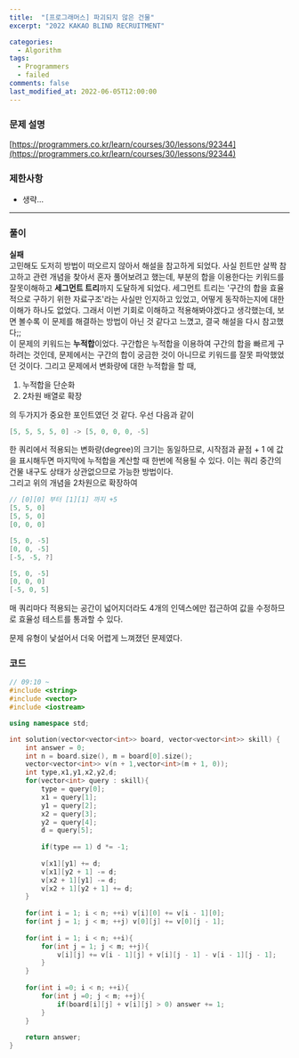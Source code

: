 ```yaml
---
title:  "[프로그래머스] 파괴되지 않은 건물"
excerpt: "2022 KAKAO BLIND RECRUITMENT"

categories:
  - Algorithm
tags:
  - Programmers
  - failed
comments: false
last_modified_at: 2022-06-05T12:00:00
---
```

### 문제 설명
[https://programmers.co.kr/learn/courses/30/lessons/92344](https://programmers.co.kr/learn/courses/30/lessons/92344)
  
### 제한사항
- 생략...  

---

### 풀이
**실패**  
고민해도 도저히 방법이 떠오르지 않아서 해설을 참고하게 되었다. 사실 힌트만 살짝 참고하고 관련 개념을 찾아서 혼자 풀어보려고 했는데, 부분의 합을 이용한다는 키워드를 잘못이해하고 **세그먼트 트리**까지 도달하게 되었다. 세그먼트 트리는 '구간의 합을 효율적으로 구하기 위한 자료구조'라는 사실만 인지하고 있었고, 어떻게 동작하는지에 대한 이해가 하나도 없었다. 그래서 이번 기회로 이해하고 적용해봐야겠다고 생각했는데, 보면 볼수록 이 문제를 해결하는 방법이 아닌 것 같다고 느꼈고, 결국 해설을 다시 참고했다;;  
이 문제의 키워드는 **누적합**이었다. 구간합은 누적합을 이용하여 구간의 합을 빠르게 구하려는 것인데, 문제에서는 구간의 합이 궁금한 것이 아니므로 키워드를 잘못 파악했었던 것이다. 그리고 문제에서 변화량에 대한 누적합을 할 때, 

1. 누적합을 단순화
2. 2차원 배열로 확장

의 두가지가 중요한 포인트였던 것 같다. 우선 다음과 같이

```c++
[5, 5, 5, 5, 0] -> [5, 0, 0, 0, -5]
```

한 쿼리에서 적용되는 변화량(degree)의 크기는 동일하므로, 시작점과 끝점 + 1 에 값을 표시해두면 마지막에 누적합을 계산할 때 한번에 적용될 수 있다. 이는 쿼리 중간의 건물 내구도 상태가 상관없으므로 가능한 방법이다.  
그리고 위의 개념을 2차원으로 확장하여

```c++
// [0][0] 부터 [1][1] 까지 +5
[5, 5, 0]
[5, 5, 0]
[0, 0, 0]

[5, 0, -5]
[0, 0, -5]
[-5, -5, ?]

[5, 0, -5]
[0, 0, 0]
[-5, 0, 5]
```
매 쿼리마다 적용되는 공간이 넓어지더라도 4개의 인덱스에만 접근하여 값을 수정하므로 효율성 테스트를 통과할 수 있다.
  
문제 유형이 낯설어서 더욱 어렵게 느껴졌던 문제였다. 

### 코드
```c++
// 09:10 ~ 
#include <string>
#include <vector>
#include <iostream>

using namespace std;

int solution(vector<vector<int>> board, vector<vector<int>> skill) {
    int answer = 0;
    int n = board.size(), m = board[0].size();
    vector<vector<int>> v(n + 1,vector<int>(m + 1, 0));
    int type,x1,y1,x2,y2,d;
    for(vector<int> query : skill){
        type = query[0];
        x1 = query[1];
        y1 = query[2];
        x2 = query[3];
        y2 = query[4];
        d = query[5];
        
        if(type == 1) d *= -1;
        
        v[x1][y1] += d;
        v[x1][y2 + 1] -= d;
        v[x2 + 1][y1] -= d;
        v[x2 + 1][y2 + 1] += d;
    }
    
    for(int i = 1; i < n; ++i) v[i][0] += v[i - 1][0];
    for(int j = 1; j < m; ++j) v[0][j] += v[0][j - 1];
    
    for(int i = 1; i < n; ++i){
        for(int j = 1; j < m; ++j){
            v[i][j] += v[i - 1][j] + v[i][j - 1] - v[i - 1][j - 1];
        }
    }
    
    for(int i =0; i < n; ++i){
        for(int j =0; j < m; ++j){
            if(board[i][j] + v[i][j] > 0) answer += 1;
        }
    }
    
    return answer;
}
```